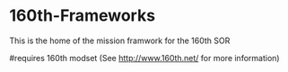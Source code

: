 # 160th-Frameworks

This is the home of the mission framwork for the 160th SOR

#requires
160th modset (See http://www.160th.net/ for more information)
